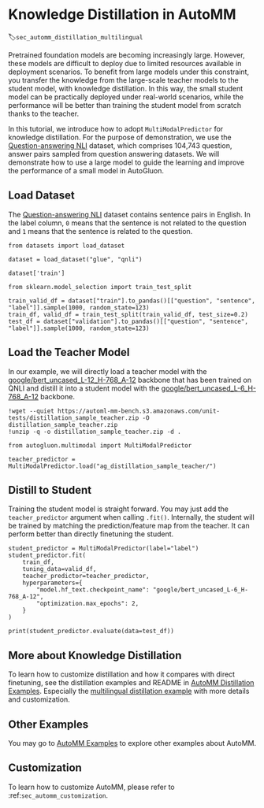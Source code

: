 # Knowledge Distillation in AutoMM
:label:`sec_automm_distillation_multilingual`

Pretrained foundation models are becoming increasingly large. However, these models are difficult to deploy due to 
limited resources available in deployment scenarios. To benefit from large models under this constraint, 
you transfer the knowledge from the large-scale teacher models to the student model, with knowledge distillation.
In this way, the small student model can be practically deployed under real-world scenarios,
while the performance will be better than training the student model from scratch thanks to the teacher.

In this tutorial, we introduce how to adopt `MultiModalPredictor` for knowledge distillation. For the purpose of demonstration, we use the [Question-answering NLI](https://paperswithcode.com/dataset/qnli) dataset, 
which comprises 104,743 question, answer pairs sampled from question answering datasets. We will demonstrate how to use a large model to guide the learning and improve the performance of a small model in AutoGluon.

## Load Dataset

The [Question-answering NLI](https://paperswithcode.com/dataset/qnli) dataset contains 
sentence pairs in English. In the label column, `0` means that the sentence is not related to the question and `1` means that the sentence is related to the question.


```{.python .input}
from datasets import load_dataset

dataset = load_dataset("glue", "qnli")
```


```{.python .input}
dataset['train']
```


```{.python .input}
from sklearn.model_selection import train_test_split

train_valid_df = dataset["train"].to_pandas()[["question", "sentence", "label"]].sample(1000, random_state=123)
train_df, valid_df = train_test_split(train_valid_df, test_size=0.2)
test_df = dataset["validation"].to_pandas()[["question", "sentence", "label"]].sample(1000, random_state=123)
```

## Load the Teacher Model

In our example, we will directly load a teacher model with the [google/bert_uncased_L-12_H-768_A-12](https://huggingface.co/google/bert_uncased_L-12_H-768_A-12) backbone that has been trained on QNLI and distill it into a student model with the [google/bert_uncased_L-6_H-768_A-12](https://huggingface.co/google/bert_uncased_L-6_H-768_A-12) backbone.


```{.python .input}
!wget --quiet https://automl-mm-bench.s3.amazonaws.com/unit-tests/distillation_sample_teacher.zip -O distillation_sample_teacher.zip
!unzip -q -o distillation_sample_teacher.zip -d .
```


```{.python .input}
from autogluon.multimodal import MultiModalPredictor

teacher_predictor = MultiModalPredictor.load("ag_distillation_sample_teacher/")
```

## Distill to Student

Training the student model is straight forward. You may just add the `teacher_predictor` argument when calling `.fit()`. 
Internally, the student will be trained by matching the prediction/feature map from the teacher. It can perform better than 
directly finetuning the student.


```{.python .input}
student_predictor = MultiModalPredictor(label="label")
student_predictor.fit(
    train_df,
    tuning_data=valid_df,
    teacher_predictor=teacher_predictor,
    hyperparameters={
        "model.hf_text.checkpoint_name": "google/bert_uncased_L-6_H-768_A-12",
        "optimization.max_epochs": 2,
    }
)
```


```{.python .input}
print(student_predictor.evaluate(data=test_df))
```

## More about Knowledge Distillation

To learn how to customize distillation and how it compares with direct finetuning, see the distillation examples 
and README in [AutoMM Distillation Examples](https://github.com/awslabs/autogluon/tree/master/examples/automm/distillation).
Especially the [multilingual distillation example](https://github.com/awslabs/autogluon/tree/master/examples/automm/distillation/automm_distillation_pawsx.py) with more details and customization.

## Other Examples

You may go to [AutoMM Examples](https://github.com/awslabs/autogluon/tree/master/examples/automm) to explore other examples about AutoMM.

## Customization
To learn how to customize AutoMM, please refer to :ref:`sec_automm_customization`.

